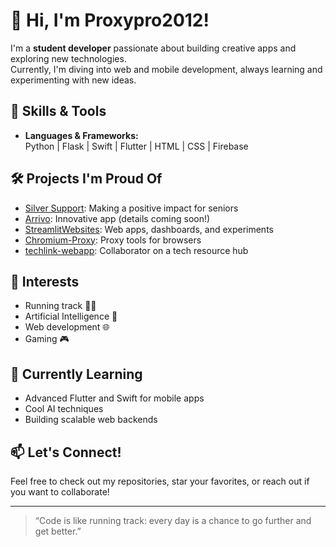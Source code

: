 # 👋 Hi, I'm Proxypro2012!

I'm a **student developer** passionate about building creative apps and exploring new technologies.  
Currently, I'm diving into web and mobile development, always learning and experimenting with new ideas.

## 🚀 Skills & Tools

- **Languages & Frameworks:**  
  Python | Flask | Swift | Flutter | HTML | CSS | Firebase

## 🛠️ Projects I'm Proud Of

- [Silver Support](https://github.com/Proxypro2012/silver-support-website): Making a positive impact for seniors  
- [Arrivo](#): Innovative app (details coming soon!)
- [StreamlitWebsites](https://github.com/Proxypro2012/StreamlitWebsites): Web apps, dashboards, and experiments  
- [Chromium-Proxy](https://github.com/Proxypro2012/Chromium-Proxy): Proxy tools for browsers  
- [techlink-webapp](https://github.com/nishadbasrur/techlink-webapp): Collaborator on a tech resource hub

## 🎯 Interests

- Running track 🏃‍♂️
- Artificial Intelligence 🤖
- Web development 🌐
- Gaming 🎮

## 🌱 Currently Learning

- Advanced Flutter and Swift for mobile apps
- Cool AI techniques  
- Building scalable web backends

## 📫 Let's Connect!

Feel free to check out my repositories, star your favorites, or reach out if you want to collaborate!

---

> “Code is like running track: every day is a chance to go further and get better.”
